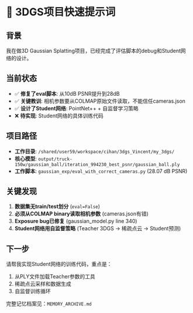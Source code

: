 # 🚀 3DGS项目快速提示词

## 背景
我在做3D Gaussian Splatting项目，已经完成了评估脚本的debug和Student网络的设计。

## 当前状态
- ✅ **修复了eval脚本**: 从10dB PSNR提升到28dB
- ✅ **关键教训**: 相机参数要从COLMAP原始文件读取，不能信任cameras.json
- ✅ **设计了Student网络**: PointNet++ + 自监督学习策略
- ❌ **待实现**: Student网络的具体训练代码

## 项目路径
- **工作目录**: `/shared/user59/workspace/cihan/3dgs_Vincent/my_3dgs/`
- **核心模型**: `output/truck-150w/gaussian_ball/iteration_994230_best_psnr/gaussian_ball.ply`
- **工作脚本**: `gaussian_exp/eval_with_correct_cameras.py` (28.07 dB PSNR)

## 关键发现
1. **数据集无train/test划分** (`eval=False`)
2. **必须从COLMAP binary读取相机参数** (cameras.json有错)
3. **Exposure bug已修复** (gaussian_model.py line 340)
4. **Student网络用自监督策略** (Teacher 3DGS → 稀疏点云 → Student预测)

## 下一步
请帮我实现Student网络的训练代码，重点是：
1. 从PLY文件加载Teacher参数的工具
2. 稀疏点云采样和数据生成
3. 自监督训练循环

完整记忆档案见：`MEMORY_ARCHIVE.md` 